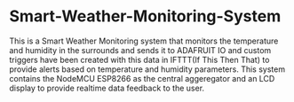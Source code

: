 # Smart-Weather-Monitoring-System
This is a Smart Weather Monitoring system that monitors the temperature and humidity in the surrounds and sends it to ADAFRUIT IO and custom triggers have been created with this data in IFTTT(If This Then That) to provide alerts based on temperature and humidity parameters.
This system contains the NodeMCU ESP8266 as the central aggeregator and an LCD display to provide realtime data feedback to the user.
